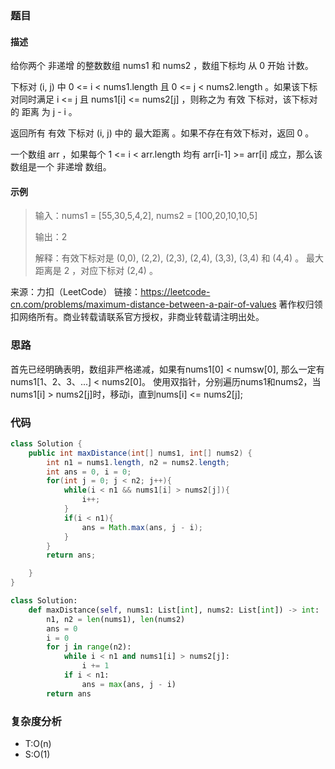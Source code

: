 ### 题目
#### 描述
给你两个 非递增 的整数数组 nums1​​​​​​ 和 nums2​​​​​​ ，数组下标均 从 0 开始 计数。

下标对 (i, j) 中 0 <= i < nums1.length 且 0 <= j < nums2.length 。如果该下标对同时满足 i <= j 且 nums1[i] <= nums2[j] ，则称之为 有效 下标对，该下标对的 距离 为 j - i​​ 。​​

返回所有 有效 下标对 (i, j) 中的 最大距离 。如果不存在有效下标对，返回 0 。

一个数组 arr ，如果每个 1 <= i < arr.length 均有 arr[i-1] >= arr[i] 成立，那么该数组是一个 非递增 数组。
#### 示例
> 输入：nums1 = [55,30,5,4,2], nums2 = [100,20,10,10,5]
> 
> 输出：2
> 
>解释：有效下标对是 (0,0), (2,2), (2,3), (2,4), (3,3), (3,4) 和 (4,4) 。
最大距离是 2 ，对应下标对 (2,4) 。

来源：力扣（LeetCode）
链接：https://leetcode-cn.com/problems/maximum-distance-between-a-pair-of-values
著作权归领扣网络所有。商业转载请联系官方授权，非商业转载请注明出处。
### 思路
首先已经明确表明，数组非严格递减，如果有nums1[0] < numsw[0], 那么一定有nums1[1、2、3、...] < nums2[0]。
使用双指针，分别遍历nums1和nums2，当nums1[i] > nums2[j]时，移动i，直到nums[i] <= nums2[j];
### 代码
```java
class Solution {
    public int maxDistance(int[] nums1, int[] nums2) {
        int n1 = nums1.length, n2 = nums2.length;
        int ans = 0, i = 0;
        for(int j = 0; j < n2; j++){
            while(i < n1 && nums1[i] > nums2[j]){
                i++;
            }
            if(i < n1){
                ans = Math.max(ans, j - i);
            }
        }
        return ans;

    }
}
```
```python
class Solution:
    def maxDistance(self, nums1: List[int], nums2: List[int]) -> int:
        n1, n2 = len(nums1), len(nums2)
        ans = 0
        i = 0
        for j in range(n2):
            while i < n1 and nums1[i] > nums2[j]:
                i += 1
            if i < n1:
                ans = max(ans, j - i)
        return ans
```
### 复杂度分析
- T:O(n)
- S:O(1)

